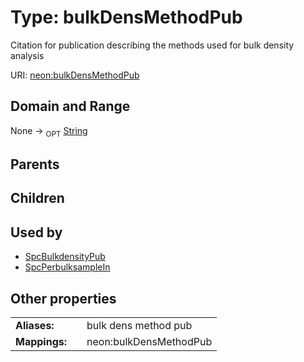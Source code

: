 
# Type: bulkDensMethodPub


Citation for publication describing the methods used for bulk density analysis

URI: [neon:bulkDensMethodPub](https://data.neonscience.org/bulkDensMethodPub)


## Domain and Range

None ->  <sub>OPT</sub> [String](types/String.md)

## Parents


## Children


## Used by

 * [SpcBulkdensityPub](SpcBulkdensityPub.md)
 * [SpcPerbulksampleIn](SpcPerbulksampleIn.md)

## Other properties

|  |  |  |
| --- | --- | --- |
| **Aliases:** | | bulk dens method pub |
| **Mappings:** | | neon:bulkDensMethodPub |

